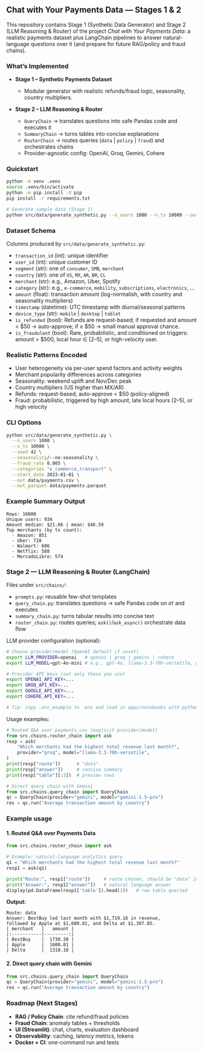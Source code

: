 ## Chat with Your Payments Data — Stages 1 & 2

This repository contains Stage 1 (Synthetic Data Generator) and Stage 2 (LLM Reasoning & Router) of the project *Chat with Your Payments Data*: a realistic payments dataset plus LangChain pipelines to answer natural-language questions over it (and prepare for future RAG/policy and fraud chains).

### What’s Implemented

* **Stage 1 – Synthetic Payments Dataset**

  * Modular generator with realistic refunds/fraud logic, seasonality, country multipliers.
* **Stage 2 – LLM Reasoning & Router**

  * `QueryChain` → translates questions into safe Pandas code and executes it
  * `SummaryChain` → turns tables into concise explanations
  * `RouterChain` → routes queries (`data` | `policy` | `fraud`) and orchestrates chains
  * Provider-agnostic config: OpenAI, Groq, Gemini, Cohere

### Quickstart

```bash
python -m venv .venv
source .venv/bin/activate
python -m pip install -U pip
pip install -r requirements.txt

# Generate sample data (Stage 1)
python src/data/generate_synthetic.py --n_users 1000 --n_tx 10000 --out data/payments.csv
```

### Dataset Schema

Columns produced by `src/data/generate_synthetic.py`:

- `transaction_id` (int): unique identifier
- `user_id` (int): unique customer ID
- `segment` (str): one of `consumer`, `SMB`, `merchant`
- `country` (str): one of `US`, `MX`, `AR`, `BR`, `CL`
- `merchant` (str): e.g., Amazon, Uber, Spotify
- `category` (str): e.g., `e-commerce`, `mobility`, `subscriptions`, `electronics`, ...
- `amount` (float): transaction amount (log-normalish, with country and seasonality multipliers)
- `timestamp` (datetime): UTC timestamp with diurnal/seasonal patterns
- `device_type` (str): `mobile` | `desktop` | `tablet`
- `is_refunded` (bool): Refunds are request-based; if requested and amount < $50 → auto-approve; if ≥ $50 → small manual approval chance.
- `is_fraudulent` (bool): Rare, probabilistic, and conditioned on triggers: amount > $500, local hour ∈ [2–5], or high-velocity user.

### Realistic Patterns Encoded

- User heterogeneity via per-user spend factors and activity weights
- Merchant popularity differences across categories
- Seasonality: weekend uplift and Nov/Dec peak
- Country multipliers (US higher than MX/AR)
- Refunds: request-based, auto-approve < $50 (policy-aligned)
- Fraud: probabilistic, triggered by high amount, late local hours (2–5), or high velocity

### CLI Options

```bash
python src/data/generate_synthetic.py \
  --n_users 1000 \
  --n_tx 10000 \
  --seed 42 \
  --seasonality/--no-seasonality \
  --fraud_rate 0.005 \
  --categories "e_commerce,transport" \
  --start_date 2023-01-01 \
  --out data/payments.csv \
  --out_parquet data/payments.parquet
```

### Example Summary Output

```
Rows: 10000
Unique users: 934
Amount median: $21.66 | mean: $46.59
Top merchants (by tx count):
  - Amazon: 851
  - Uber: 728
  - Walmart: 686
  - Netflix: 588
  - MercadoLibre: 574
```

### Stage 2 — LLM Reasoning & Router (LangChain)

Files under `src/chains/`:

- `prompts.py`: reusable few-shot templates
- `query_chain.py`: translates questions → safe Pandas code on `df` and executes
- `summary_chain.py`: turns tabular results into concise text
- `router_chain.py`: routes queries; `ask()`/`ask_async()` orchestrate data flow

LLM provider configuration (optional):

```bash
# Choose provider/model (OpenAI default if unset)
export LLM_PROVIDER=openai   # openai | groq | gemini | cohere
export LLM_MODEL=gpt-4o-mini # e.g., gpt-4o, llama-3.3-70b-versatile, gemini-1.5-pro, command-r-plus

# Provider API keys (set only those you use)
export OPENAI_API_KEY=...
export GROQ_API_KEY=...
export GOOGLE_API_KEY=...
export COHERE_API_KEY=...

# Tip: copy .env_example to .env and load in apps/notebooks with python-dotenv
```

Usage examples:

```python
# Routed Q&A over payments.csv (explicit provider/model)
from src.chains.router_chain import ask
resp = ask(
    "Which merchants had the highest total revenue last month?",
    provider="groq", model="llama-3.3-70b-versatile",
)
print(resp["route"])      # "data"
print(resp["answer"])     # concise summary
print(resp["table"][:3])  # preview rows

# Direct query chain with Gemini
from src.chains.query_chain import QueryChain
qc = QueryChain(provider="gemini", model="gemini-1.5-pro")
res = qc.run("Average transaction amount by country")
```

### Example usage

#### 1. Routed Q&A over Payments Data

```python
from src.chains.router_chain import ask

# Example: natural-language analytics query
q1 = "Which merchants had the highest total revenue last month?"
resp1 = ask(q1)

print("Route:", resp1["route"])     # route chosen, should be "data" in this case
print("Answer:", resp1["answer"])   # natural language answer
display(pd.DataFrame(resp1['table']).head(3))   # raw table queried
```

**Output:**
```
Route: data
Answer: BestBuy led last month with $1,719.16 in revenue,
followed by Apple at $1,600.81, and Delta at $1,307.85.
| merchant   |   amount |
|:-----------|---------:|
| BestBuy    |  1730.30 |
| Apple      |  1600.81 |
| Delta      |  1318.18 |
```

#### 2. Direct query chain with Gemini
```python
from src.chains.query_chain import QueryChain
qc = QueryChain(provider="gemini", model="gemini-1.5-pro")
res = qc.run("Average transaction amount by country")
```

### Roadmap (Next Stages)

* **RAG / Policy Chain**: cite refund/fraud policies
* **Fraud Chain**: anomaly tables + thresholds
* **UI (Streamlit)**: chat, charts, evaluation dashboard
* **Observability**: caching, latency metrics, tokens
* **Docker + CI**: one-command run and tests
